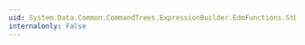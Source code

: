 ```yaml
---
uid: System.Data.Common.CommandTrees.ExpressionBuilder.EdmFunctions.StDev(System.Data.Common.CommandTrees.DbExpression)
internalonly: False
---
```

